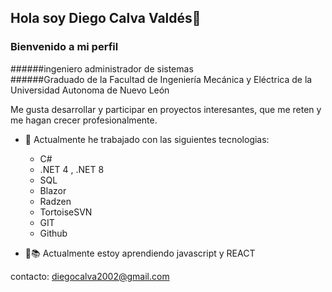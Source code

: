 ## Hola soy Diego Calva Valdés👋
### Bienvenido a mi perfil

######ingeniero administrador de sistemas  
######Graduado de la Facultad de Ingeniería Mecánica y Eléctrica de la Universidad Autonoma de Nuevo León 

Me gusta desarrollar y participar en proyectos interesantes, que me reten y me hagan crecer profesionalmente. 

- 🔭 Actualmente he trabajado con las siguientes tecnologias:
   - C#
   - .NET 4 , .NET 8
   - SQL
   - Blazor
   - Radzen
   - TortoiseSVN
   - GIT
   - Github

- 📓📚 Actualmente estoy aprendiendo javascript y REACT
  
        

contacto: diegocalva2002@gmail.com


